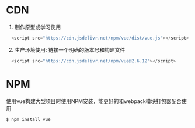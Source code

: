 <!--
 * @Author: TuYongTao
 * @Date: 2021-09-18 18:16:01
 * @LastEditors: your Name
 * @LastEditTime: 2021-09-18 19:03:03
 * @Description: 
-->
# CDN
1. 制作原型或学习使用
```js
  <script src="https://cdn.jsdelivr.net/npm/vue/dist/vue.js"></script>
```
2. 生产环境使用: 链接一个明确的版本号和构建文件
```js
  <script src="https://cdn.jsdelivr.net/npm/vue@2.6.12"></script>
```
# NPM 
使用vue构建大型项目时使用NPM安装，能更好的和webpack模块打包器配合使用
```js
$ npm install vue
```

